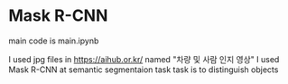 # Mask R-CNN

main code is main.ipynb

I used jpg files in https://aihub.or.kr/ named "차량 및 사람 인지 영상"
I used Mask R-CNN at semantic segmentaion task 
task is to distinguish objects 
